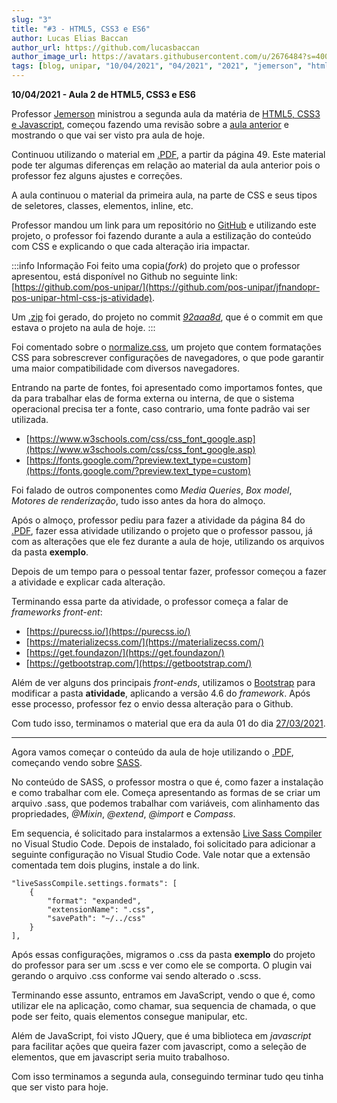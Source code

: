 ```yaml
---
slug: "3"
title: "#3 - HTML5, CSS3 e ES6"
author: Lucas Elias Baccan
author_url: https://github.com/lucasbaccan
author_image_url: https://avatars.githubusercontent.com/u/2676484?s=400&v=4
tags: [blog, unipar, "10/04/2021", "04/2021", "2021", "jemerson", "html", "css", "js"]
---
```


**10/04/2021 - Aula 2 de HTML5, CSS3 e ES6**

Professor [Jemerson](/professores/jemerson) ministrou a segunda aula da matéria de [HTML5, CSS3 e Javascript](/docs/html-css-js), começou fazendo uma revisão sobre a [aula anterior](/blog/2) e mostrando o que vai ser visto pra aula de hoje.

Continuou utilizando o material em [.PDF](/docs/aula-3/aula-01.pdf), a partir da página 49. Este material pode ter algumas diferenças em relação ao material da aula anterior pois o professor fez alguns ajustes e correções.

A aula continuou o material da primeira aula, na parte de CSS e seus tipos de seletores, classes, elementos, inline, etc.

Professor mandou um link para um repositório no [GitHub](https://github.com/jfnandopr/jfnandopr-pos-unipar-html-css-js-atividade.git) e utilizando este projeto, o professor foi fazendo durante a aula a estilização do conteúdo com CSS e explicando o que cada alteração iria impactar.

:::info Informação
Foi feito uma copia(*fork*) do projeto que o professor apresentou, está disponível no Github no seguinte link:  
[https://github.com/pos-unipar/](https://github.com/pos-unipar/jfnandopr-pos-unipar-html-css-js-atividade).

Um [.zip](/docs/aula-3/jfnandopr-pos-unipar-html-css-js-atividade-main-v1.zip) foi gerado, do projeto no commit [*92aaa8d*](https://github.com/pos-unipar/jfnandopr-pos-unipar-html-css-js-atividade/commit/92aaa8d7b3795e0b8baa443034bda009e98bf945), que é o commit em que estava o projeto na aula de hoje.
:::

Foi comentado sobre o [normalize.css](https://necolas.github.io/normalize.css/), um projeto que contem formatações CSS para sobrescrever configurações de navegadores, o que pode garantir uma maior compatibilidade com diversos navegadores.

Entrando na parte de fontes, foi apresentado como importamos fontes, que da para trabalhar elas de forma externa ou interna, de que o sistema operacional precisa ter a fonte, caso contrario, uma fonte padrão vai ser utilizada.
- [https://www.w3schools.com/css/css_font_google.asp](https://www.w3schools.com/css/css_font_google.asp)
- [https://fonts.google.com/?preview.text_type=custom](https://fonts.google.com/?preview.text_type=custom)

Foi falado de outros componentes como *Media Queries*, *Box model*, *Motores de renderização*, tudo isso antes da hora do almoço.

Após o almoço, professor pediu para fazer a atividade da página 84 do [.PDF](/docs/aula-3/aula-01.pdf), fazer essa atividade utilizando o projeto que o professor passou, já com as alterações que ele fez durante a aula de hoje, utilizando os arquivos da pasta **exemplo**.

Depois de um tempo para o pessoal tentar fazer, professor começou a fazer a atividade e explicar cada alteração. 

Terminando essa parte da atividade, o professor começa a falar de *frameworks front-ent*:
- [https://purecss.io/](https://purecss.io/)
- [https://materializecss.com/](https://materializecss.com/)
- [https://get.foundazon/](https://get.foundazon/)
- [https://getbootstrap.com/](https://getbootstrap.com/)

Além de ver alguns dos principais *front-ends*, utilizamos o [Bootstrap](https://getbootstrap.com/) para modificar a pasta **atividade**, aplicando a versão 4.6 do *framework*. Após esse processo, professor fez o envio dessa alteração para o Github.

Com tudo isso, terminamos o material que era da aula 01 do dia [27/03/2021](/blog/2).

---

Agora vamos começar o conteúdo da aula de hoje utilizando o [.PDF](/docs/aula-3/aula-02.pdf), começando vendo sobre [SASS](https://sass-lang.com/).

No conteúdo de SASS, o professor mostra o que é, como fazer a instalação e como trabalhar com ele. Começa apresentando as formas de se criar um arquivo .sass, que podemos trabalhar com variáveis, com alinhamento das propriedades, *@Mixin*, *@extend*, *@import* e *Compass*.

Em sequencia, é solicitado para instalarmos a extensão [Live Sass Compiler](https://marketplace.visualstudio.com/items?itemName=glenn2223.live-sass) no Visual Studio Code. Depois de instalado, foi solicitado para adicionar a seguinte configuração no Visual Studio Code. Vale notar que a extensão comentada tem dois plugins, instale a do link. 
```
"liveSassCompile.settings.formats": [
    {
        "format": "expanded",
        "extensionName": ".css",
        "savePath": "~/../css"
    }
],
```

Após essas configurações, migramos o .css da pasta **exemplo** do projeto do professor para ser um .scss e ver como ele se comporta. O plugin vai gerando o arquivo .css conforme vai sendo alterado o .scss.

Terminando esse assunto, entramos em JavaScript, vendo o que é, como utilizar ele na aplicação, como chamar, sua sequencia de chamada, o que pode ser feito, quais elementos consegue manipular, etc.

Além de JavaScript, foi visto JQuery, que é uma biblioteca em *javascript* para facilitar ações que queira fazer com javascript, como a seleção de elementos, que em javascript seria muito trabalhoso.

Com isso terminamos a segunda aula, conseguindo terminar tudo qeu tinha que ser visto para hoje.